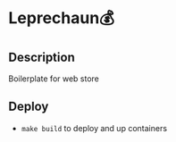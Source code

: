 # Leprechaun💰

## Description

Boilerplate for web store

## Deploy

 * `make build` to deploy and up containers
